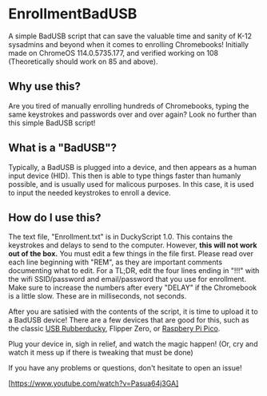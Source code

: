 # EnrollmentBadUSB
A simple BadUSB script that can save the valuable time and sanity of K-12 sysadmins and beyond when it comes to enrolling Chromebooks! Initially made on ChromeOS 114.0.5735.177, and verified working on 108 (Theoretically should work on 85 and above). 

## Why use this?
Are you tired of manually enrolling hundreds of Chromebooks, typing the same keystrokes and passwords over and over again? Look no further than this simple BadUSB script! 

## What is a "BadUSB"?
Typically, a BadUSB is plugged into a device, and then appears as a human input device (HID). This then is able to type things faster than humanly possible, and is usually used for malicous purposes. In this case, it is used to input the needed keystrokes to enroll a device. 

## How do I use this?
The text file, "Enrollment.txt" is in DuckyScript 1.0. This contains the keystrokes and delays to send to the computer. However, **this will not work out of the box.** You must edit a few things in the file first. Please read over each line beginning with "REM", as they are important comments documenting what to edit. For a TL;DR, edit the four lines ending in "!!!" with the wifi SSID/password and email/password that you use for enrollment. Make sure to increase the numbers after every "DELAY" if the Chromebook is a little slow. These are in milliseconds, not seconds. 

After you are satisied with the contents of the script, it is time to upload it to a BadUSB device! There are a few devices that are good for this, such as the classic [USB Rubberducky](https://shop.hak5.org/products/usb-rubber-ducky), Flipper Zero, or [Raspbery Pi Pico](https://github.com/dbisu/pico-ducky).

Plug your device in, sigh in relief, and watch the magic happen! (Or, cry and watch it mess up if there is tweaking that must be done)

If you have any problems or questions, don't hesitate to open an issue!

[https://www.youtube.com/watch?v=Pasua64j3GA]
